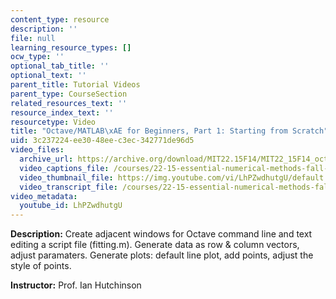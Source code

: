 ```yaml
---
content_type: resource
description: ''
file: null
learning_resource_types: []
ocw_type: ''
optional_tab_title: ''
optional_text: ''
parent_title: Tutorial Videos
parent_type: CourseSection
related_resources_text: ''
resource_index_text: ''
resourcetype: Video
title: "Octave/MATLAB\xAE for Beginners, Part 1: Starting from Scratch"
uid: 3c237224-ee30-48ee-c3ec-342771de96d5
video_files:
  archive_url: https://archive.org/download/MIT22.15F14/MIT22_15F14_octavefit1_720p.mp4
  video_captions_file: /courses/22-15-essential-numerical-methods-fall-2014/ea1fdf634372556fbff366a1e98a56e1_LhPZwdhutgU.vtt
  video_thumbnail_file: https://img.youtube.com/vi/LhPZwdhutgU/default.jpg
  video_transcript_file: /courses/22-15-essential-numerical-methods-fall-2014/8b88fe4ef5de60a540ede0fd742f65de_LhPZwdhutgU.pdf
video_metadata:
  youtube_id: LhPZwdhutgU
---
```


**Description:** Create adjacent windows for Octave command line and text editing a script file (fitting.m). Generate data as row & column vectors, adjust paramaters. Generate plots: default line plot, add points, adjust the style of points.

**Instructor:** Prof. Ian Hutchinson